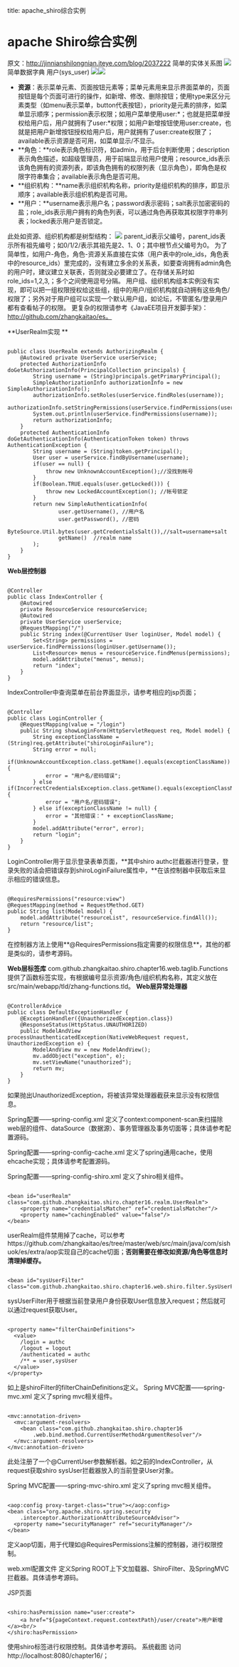 title: apache_shiro综合实例 

#  apache Shiro综合实例 
原文：http://jinnianshilongnian.iteye.com/blog/2037222
简单的实体关系图
![](/data/dokuwiki/shiro/pasted/20151031-235246.png)
简单数据字典
用户(sys_user)
![](/data/dokuwiki/shiro/pasted/20151031-235313.png)![](/data/dokuwiki/shiro/pasted/20151031-235326.png)
  * **资源**：表示菜单元素、页面按钮元素等；菜单元素用来显示界面菜单的，页面按钮是每个页面可进行的操作，如新增、修改、删除按钮；使用type来区分元素类型（如menu表示菜单，button代表按钮），priority是元素的排序，如菜单显示顺序；permission表示权限；如用户菜单使用user:*；也就是把菜单授权给用户后，用户就拥有了user:*权限；如用户新增按钮使用user:create，也就是把用户新增按钮授权给用户后，用户就拥有了user:create权限了；available表示资源是否可用，如菜单显示/不显示。
  * **角色：**role表示角色标识符，如admin，用于后台判断使用；description表示角色描述，如超级管理员，用于前端显示给用户使用；resource_ids表示该角色拥有的资源列表，即该角色拥有的权限列表（显示角色），即角色是权限字符串集合；available表示角色是否可用。
  * **组织机构：**name表示组织机构名称，priority是组织机构的排序，即显示顺序；available表示组织机构是否可用。
  * **用户：**username表示用户名；password表示密码；salt表示加密密码的盐；role_ids表示用户拥有的角色列表，可以通过角色再获取其权限字符串列表；locked表示用户是否锁定。

此处如资源、组织机构都是树型结构：
![](/data/dokuwiki/shiro/pasted/20151031-235414.png)
parent_id表示父编号，parent_ids表示所有祖先编号；如0/1/2/表示其祖先是2、1、0；其中根节点父编号为0。
为了简单性，如用户-角色，角色-资源关系直接在实体（用户表中的role_ids，角色表中的resource_ids）里完成的，没有建立多余的关系表，如要查询拥有admin角色的用户时，建议建立关联表，否则就没必要建立了。在存储关系时如role_ids=1,2,3,；多个之间使用逗号分隔。
用户组、组织机构组本实例没有实现，即可以把一组权限授权给这些组，组中的用户/组织机构就自动拥有这些角色/权限了；另外对于用户组可以实现一个默认用户组，如论坛，不管匿名/登录用户都有查看帖子的权限。
更复杂的权限请参考《JavaEE项目开发脚手架》：http://github.com/zhangkaitao/es。

**UserRealm实现 **    
```

public class UserRealm extends AuthorizingRealm {  
    @Autowired private UserService userService;  
    protected AuthorizationInfo doGetAuthorizationInfo(PrincipalCollection principals) {  
        String username = (String)principals.getPrimaryPrincipal();  
        SimpleAuthorizationInfo authorizationInfo = new SimpleAuthorizationInfo();  
        authorizationInfo.setRoles(userService.findRoles(username));  
        authorizationInfo.setStringPermissions(userService.findPermissions(username));  
        System.out.println(userService.findPermissions(username));  
        return authorizationInfo;  
    }  
    protected AuthenticationInfo doGetAuthenticationInfo(AuthenticationToken token) throws AuthenticationException {  
        String username = (String)token.getPrincipal();  
        User user = userService.findByUsername(username);  
        if(user == null) {  
            throw new UnknownAccountException();//没找到帐号  
        }  
        if(Boolean.TRUE.equals(user.getLocked())) {  
            throw new LockedAccountException(); //帐号锁定  
        }  
        return new SimpleAuthenticationInfo(  
                user.getUsername(), //用户名  
                user.getPassword(), //密码  
                ByteSource.Util.bytes(user.getCredentialsSalt()),//salt=username+salt  
                getName()  //realm name  
        );  
    }  
} 

``` 
 
**Web层控制器** 
```

@Controller  
public class IndexController {  
    @Autowired  
    private ResourceService resourceService;  
    @Autowired  
    private UserService userService;  
    @RequestMapping("/")  
    public String index(@CurrentUser User loginUser, Model model) {  
        Set<String> permissions = userService.findPermissions(loginUser.getUsername());  
        List<Resource> menus = resourceService.findMenus(permissions);  
        model.addAttribute("menus", menus);  
        return "index";  
    }  
}  

``` 
IndexController中查询菜单在前台界面显示，请参考相应的jsp页面；
```

@Controller  
public class LoginController {  
    @RequestMapping(value = "/login")  
    public String showLoginForm(HttpServletRequest req, Model model) {  
        String exceptionClassName = (String)req.getAttribute("shiroLoginFailure");  
        String error = null;  
        if(UnknownAccountException.class.getName().equals(exceptionClassName)) {  
            error = "用户名/密码错误";  
        } else if(IncorrectCredentialsException.class.getName().equals(exceptionClassName)) {  
            error = "用户名/密码错误";  
        } else if(exceptionClassName != null) {  
            error = "其他错误：" + exceptionClassName;  
        }  
        model.addAttribute("error", error);  
        return "login";  
    }  
}  

``` 
LoginController用于显示登录表单页面，**其中shiro authc拦截器进行登录，登录失败的话会把错误存到shiroLoginFailure属性中，**在该控制器中获取后来显示相应的错误信息。 
```

@RequiresPermissions("resource:view")  
@RequestMapping(method = RequestMethod.GET)  
public String list(Model model) {  
    model.addAttribute("resourceList", resourceService.findAll());  
    return "resource/list";  
} 

```  
在控制器方法上使用**@RequiresPermissions指定需要的权限信息**，其他的都是类似的，请参考源码。
 
**Web层标签库**
com.github.zhangkaitao.shiro.chapter16.web.taglib.Functions提供了函数标签实现，有根据编号显示资源/角色/组织机构名称，其定义放在src/main/webapp/tld/zhang-functions.tld。
**Web层异常处理器** 
```

@ControllerAdvice  
public class DefaultExceptionHandler {  
    @ExceptionHandler({UnauthorizedException.class})  
    @ResponseStatus(HttpStatus.UNAUTHORIZED)  
    public ModelAndView processUnauthenticatedException(NativeWebRequest request, UnauthorizedException e) {  
        ModelAndView mv = new ModelAndView();  
        mv.addObject("exception", e);  
        mv.setViewName("unauthorized");  
        return mv;  
    }  
}  

``` 
如果抛出UnauthorizedException，将被该异常处理器截获来显示没有权限信息。
 
Spring配置——spring-config.xml
定义了context:component-scan来扫描除web层的组件、dataSource（数据源）、事务管理器及事务切面等；具体请参考配置源码。
 
Spring配置——spring-config-cache.xml
定义了spring通用cache，使用ehcache实现；具体请参考配置源码。
 
Spring配置——spring-config-shiro.xml
定义了shiro相关组件。 
```

<bean id="userRealm" class="com.github.zhangkaitao.shiro.chapter16.realm.UserRealm">  
    <property name="credentialsMatcher" ref="credentialsMatcher"/>  
    <property name="cachingEnabled" value="false"/>  
</bean>  

``` 
userRealm组件禁用掉了cache，可以参考https://github.com/zhangkaitao/es/tree/master/web/src/main/java/com/sishuok/es/extra/aop实现自己的cache切面；**否则需要在修改如资源/角色等信息时清理掉缓存。** 

```

<bean id="sysUserFilter"   
class="com.github.zhangkaitao.shiro.chapter16.web.shiro.filter.SysUserFilter"/>

```   
sysUserFilter用于根据当前登录用户身份获取User信息放入request；然后就可以通过request获取User。 
```

<property name="filterChainDefinitions">  
  <value>  
    /login = authc  
    /logout = logout  
    /authenticated = authc  
    /** = user,sysUser  
  </value>  
</property>  

``` 
如上是shiroFilter的filterChainDefinitions定义。 
Spring MVC配置——spring-mvc.xml
定义了spring mvc相关组件。 
```

<mvc:annotation-driven>  
  <mvc:argument-resolvers>  
    <bean class="com.github.zhangkaitao.shiro.chapter16  
        .web.bind.method.CurrentUserMethodArgumentResolver"/>  
  </mvc:argument-resolvers>  
</mvc:annotation-driven>  

``` 
此处注册了一个@CurrentUser参数解析器。如之前的IndexController，从request获取shiro sysUser拦截器放入的当前登录User对象。
 
Spring MVC配置——spring-mvc-shiro.xml
定义了spring mvc相关组件。 
```

<aop:config proxy-target-class="true"></aop:config>  
<bean class="org.apache.shiro.spring.security  
    .interceptor.AuthorizationAttributeSourceAdvisor">  
  <property name="securityManager" ref="securityManager"/>  
</bean>  

``` 
定义aop切面，用于代理如@RequiresPermissions注解的控制器，进行权限控制。
 
web.xml配置文件
定义Spring ROOT上下文加载器、ShiroFilter、及SpringMVC拦截器。具体请参考源码。
 
JSP页面       
```

<shiro:hasPermission name="user:create">  
    <a href="${pageContext.request.contextPath}/user/create">用户新增</a><br/>  
</shiro:hasPermission>  

``` 
使用shiro标签进行权限控制。具体请参考源码。
系统截图
访问http://localhost:8080/chapter16/；